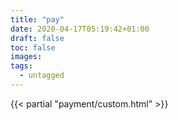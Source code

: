 ```yaml
---
title: "pay"
date: 2020-04-17T05:19:42+01:00
draft: false
toc: false
images:
tags:
  - untagged
---
```


{{< partial "payment/custom.html" >}}
